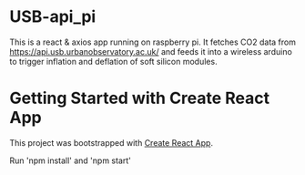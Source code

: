 
# USB-api_pi 

This is a react & axios app running on raspberry pi. It fetches CO2 data from https://api.usb.urbanobservatory.ac.uk/ and feeds it into a wireless arduino to trigger inflation and deflation of soft silicon modules.

# Getting Started with Create React App

This project was bootstrapped with [Create React App](https://github.com/facebook/create-react-app).

Run 'npm install' and 'npm start'


